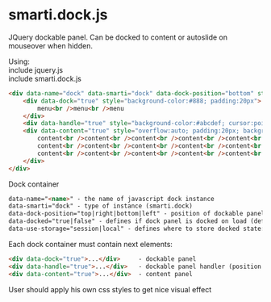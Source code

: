 # smarti.dock.js

JQuery dockable panel. Can be docked to content or autoslide on mouseover when hidden.

Using:	
include jquery.js	
include smarti.dock.js	
```html
<div data-name="dock" data-smarti="dock" data-dock-position="bottom" style="height:300px">
	<div data-dock="true" style="background-color:#888; padding:20px">
		menu<br />menu<br />menu
	</div>
	<div data-handle="true" style="background-color:#abcdef; cursor:pointer; bottom:-10px">HANDLE</div>
	<div data-content="true" style="overflow:auto; padding:20px; background-color:#eee">
		content<br />content<br />content<br />content<br />content<br />
		content<br />content<br />content<br />content<br />content<br />
		content<br />content<br />content<br />content<br />content<br />
	</div>
</div>
```

Dock container
```html
data-name="<name>" - the name of javascript dock instance
data-smarti="dock" - type of instance (smarti.dock)
data-dock-position="top|right|bottom|left" - position of dockable panel (default:left)
data-docked="true|false" - defines if dock panel is docked on load (default:true)
data-use-storage="session|local" - defines where to store docked state: sessionStorage or localStorage (default:null)
```

Each dock container must contain next elements:
```html
<div data-dock="true">...</div>		- dockable panel
<div data-handle="true">...</div>	- dockable panel handler (position can be changed by setting css rule of top,right,bottom or left)
<div data-content="true">...</div>	- content panel
```

User should apply his own css styles to get nice visual effect
